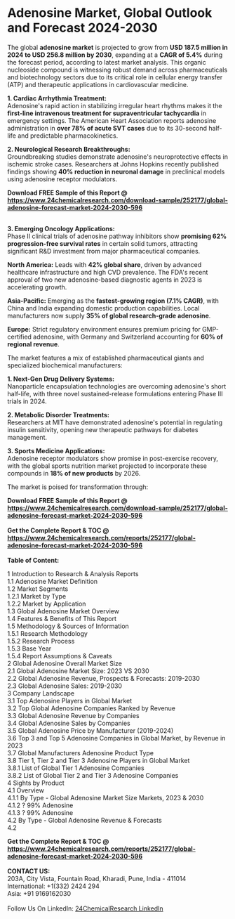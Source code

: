 <h1>Adenosine Market, Global Outlook and Forecast 2024-2030</h1><p>The global <strong>adenosine market</strong> is projected to grow from <strong>USD 187.5 million in 2024 to USD 256.8 million by 2030</strong>, expanding at a <strong>CAGR of 5.4%</strong> during the forecast period, according to latest market analysis. This organic nucleoside compound is witnessing robust demand across pharmaceuticals and biotechnology sectors due to its critical role in cellular energy transfer (ATP) and therapeutic applications in cardiovascular medicine.</p><p><strong>1. Cardiac Arrhythmia Treatment:</strong><br>
Adenosine's rapid action in stabilizing irregular heart rhythms makes it the <strong>first-line intravenous treatment for supraventricular tachycardia</strong> in emergency settings. The American Heart Association reports adenosine administration in <strong>over 78% of acute SVT cases</strong> due to its 30-second half-life and predictable pharmacokinetics.</p><p><strong>2. Neurological Research Breakthroughs:</strong><br>
Groundbreaking studies demonstrate adenosine's neuroprotective effects in ischemic stroke cases. Researchers at Johns Hopkins recently published findings showing <strong>40% reduction in neuronal damage</strong> in preclinical models using adenosine receptor modulators.</p><div><b>Download FREE Sample of this Report @ 
            <a href="https://www.24chemicalresearch.com/download-sample/252177/global-adenosine-forecast-market-2024-2030-596">
            https://www.24chemicalresearch.com/download-sample/252177/global-adenosine-forecast-market-2024-2030-596</a></b></div><br><p><strong>3. Emerging Oncology Applications:</strong><br>
Phase II clinical trials of adenosine pathway inhibitors show <strong>promising 62% progression-free survival rates</strong> in certain solid tumors, attracting significant R&amp;D investment from major pharmaceutical companies.</p><p><strong>North America:</strong> Leads with <strong>42% global share</strong>, driven by advanced healthcare infrastructure and high CVD prevalence. The FDA's recent approval of two new adenosine-based diagnostic agents in 2023 is accelerating growth.</p><p><strong>Asia-Pacific:</strong> Emerging as the <strong>fastest-growing region (7.1% CAGR)</strong>, with China and India expanding domestic production capabilities. Local manufacturers now supply <strong>35% of global research-grade adenosine</strong>.</p><p><strong>Europe:</strong> Strict regulatory environment ensures premium pricing for GMP-certified adenosine, with Germany and Switzerland accounting for <strong>60% of regional revenue</strong>.</p><p>The market features a mix of established pharmaceutical giants and specialized biochemical manufacturers:</p><p><strong>1. Next-Gen Drug Delivery Systems:</strong><br>
Nanoparticle encapsulation technologies are overcoming adenosine's short half-life, with three novel sustained-release formulations entering Phase III trials in 2024.</p><p><strong>2. Metabolic Disorder Treatments:</strong><br>
Researchers at MIT have demonstrated adenosine's potential in regulating insulin sensitivity, opening new therapeutic pathways for diabetes management.</p><p><strong>3. Sports Medicine Applications:</strong><br>
Adenosine receptor modulators show promise in post-exercise recovery, with the global sports nutrition market projected to incorporate these compounds in <strong>18% of new products</strong> by 2026.</p><p>The market is poised for transformation through:</p><div><b>Download FREE Sample of this Report @ 
            <a href="https://www.24chemicalresearch.com/download-sample/252177/global-adenosine-forecast-market-2024-2030-596">
            https://www.24chemicalresearch.com/download-sample/252177/global-adenosine-forecast-market-2024-2030-596</a></b></div><br><div><b>Get the Complete Report & TOC @ 
            <a href="https://www.24chemicalresearch.com/reports/252177/global-adenosine-forecast-market-2024-2030-596">
            https://www.24chemicalresearch.com/reports/252177/global-adenosine-forecast-market-2024-2030-596</a></b></div><br>
            <b>Table of Content:</b><p>1 Introduction to Research & Analysis Reports<br />
    1.1 Adenosine Market Definition<br />
    1.2 Market Segments<br />
        1.2.1 Market by Type<br />
        1.2.2 Market by Application<br />
    1.3 Global Adenosine Market Overview<br />
    1.4 Features & Benefits of This Report<br />
    1.5 Methodology & Sources of Information<br />
        1.5.1 Research Methodology<br />
        1.5.2 Research Process<br />
        1.5.3 Base Year<br />
        1.5.4 Report Assumptions & Caveats<br />
2 Global Adenosine Overall Market Size<br />
    2.1 Global Adenosine Market Size: 2023 VS 2030<br />
    2.2 Global Adenosine Revenue, Prospects & Forecasts: 2019-2030<br />
    2.3 Global Adenosine Sales: 2019-2030<br />
3 Company Landscape<br />
    3.1 Top Adenosine Players in Global Market<br />
    3.2 Top Global Adenosine Companies Ranked by Revenue<br />
    3.3 Global Adenosine Revenue by Companies<br />
    3.4 Global Adenosine Sales by Companies<br />
    3.5 Global Adenosine Price by Manufacturer (2019-2024)<br />
    3.6 Top 3 and Top 5 Adenosine Companies in Global Market, by Revenue in 2023<br />
    3.7 Global Manufacturers Adenosine Product Type<br />
    3.8 Tier 1, Tier 2 and Tier 3 Adenosine Players in Global Market<br />
        3.8.1 List of Global Tier 1 Adenosine Companies<br />
        3.8.2 List of Global Tier 2 and Tier 3 Adenosine Companies<br />
4 Sights by Product<br />
    4.1 Overview<br />
        4.1.1 By Type - Global Adenosine Market Size Markets, 2023 & 2030<br />
        4.1.2 ? 99% Adenosine<br />
        4.1.3 ? 99% Adenosine<br />
    4.2 By Type - Global Adenosine Revenue & Forecasts<br />
        4.2</p><div><b>Get the Complete Report & TOC @ 
            <a href="https://www.24chemicalresearch.com/reports/252177/global-adenosine-forecast-market-2024-2030-596">
            https://www.24chemicalresearch.com/reports/252177/global-adenosine-forecast-market-2024-2030-596</a></b></div><br><b>CONTACT US:</b><br>
            203A, City Vista, Fountain Road, Kharadi, Pune, India - 411014<br>
            International: +1(332) 2424 294<br>
            Asia: +91 9169162030 <br><br>
            Follow Us On LinkedIn: <a href="https://www.linkedin.com/company/24chemicalresearch/">24ChemicalResearch LinkedIn</a>